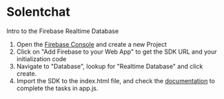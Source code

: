 # Solentchat
Intro to the Firebase Realtime Database


1. Open the [Firebase Console](https://console.firebase.google.com/) and create a new Project
2. Click on "Add Firebase to your Web App" to get the SDK URL and your initialization code
3. Navigate to "Database", lookup for "Realtime Database" and click create.
4. Import the SDK to the index.html file, and check the [documentation](https://firebase.google.com/docs/database/web/start/) to complete the tasks in app.js.


